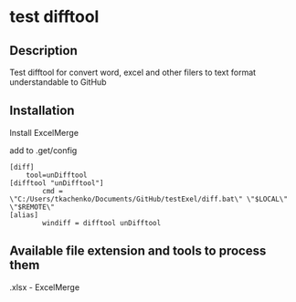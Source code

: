 # test difftool

## Description

Test difftool for convert word, excel and other filers to text format understandable to GitHub

## Installation
Install ExcelMerge

add to .get/config
```
[diff]
	tool=unDifftool
[difftool "unDifftool"]
		cmd = \"C:/Users/tkachenko/Documents/GitHub/testExel/diff.bat\" \"$LOCAL\" \"$REMOTE\"
[alias]
		windiff = difftool unDifftool
```

## Available file extension and tools to process them
.xlsx - ExcelMerge

